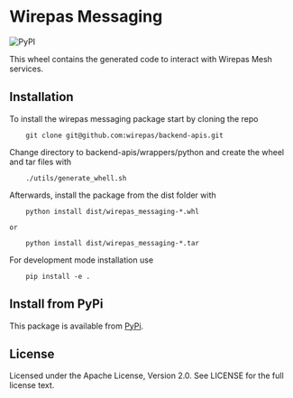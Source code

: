 # Wirepas Messaging

![PyPI](https://img.shields.io/pypi/v/wirepas-messaging.svg?label=wirepas-messaging)

This wheel contains the generated code to interact with Wirepas Mesh services.

## Installation

To install the wirepas messaging package start by cloning the repo

```shell
    git clone git@github.com:wirepas/backend-apis.git
```

Change directory to backend-apis/wrappers/python and create the wheel and tar files with

```shell
    ./utils/generate_whell.sh
```

Afterwards, install the package from the dist folder with

```shell
    python install dist/wirepas_messaging-*.whl
```

    or

```shell
    python install dist/wirepas_messaging-*.tar
```

For development mode installation use


```shell
    pip install -e .
```

## Install from PyPi

This package is available from [PyPi][pypi].


## License

Licensed under the Apache License, Version 2.0. See LICENSE for the full license text.


[pypi]: https://pypi.org/project/wirepas-messaging/
